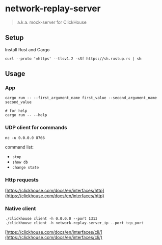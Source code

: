 # network-replay-server 
> a.k.a. mock-server for ClickHouse

## Setup

Install Rust and Cargo
```
curl --proto '=https' --tlsv1.2 -sSf https://sh.rustup.rs | sh
```

## Usage
### App

```
cargo run -- --first_argument_name first_value --second_argument_name second_value
```
```
# for help
cargo run -- --help
```

### UDP client for commands
```
nc -u 0.0.0.0 8766
```
command list: 
 - `stop`
 - `show db`
 - `change state`

### Http requests
[https://clickhouse.com/docs/en/interfaces/http](https://clickhouse.com/docs/en/interfaces/http)

### Native client
```
./clickhouse client -h 0.0.0.0 --port 1313
./clickhouse client -h network-replay-server_ip --port tcp_port
```
[https://clickhouse.com/docs/en/interfaces/cli/](https://clickhouse.com/docs/en/interfaces/cli/)
